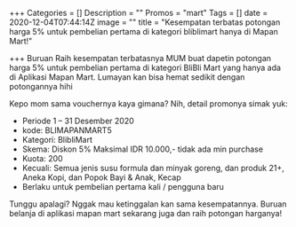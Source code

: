 +++
Categories = []
Description = ""
Promos = "mart"
Tags = []
date = 2020-12-04T07:44:14Z
image = ""
title = "Kesempatan terbatas potongan harga 5% untuk pembelian pertama di kategori bliblimart hanya di Mapan Mart!"

+++
Buruan Raih kesempatan terbatasnya MUM buat dapetin potongan harga 5% untuk pembelian pertama di kategori BliBli Mart yang hanya ada di Aplikasi Mapan Mart. Lumayan kan bisa hemat sedikit dengan potongannya hihi

Kepo mom sama vouchernya kaya gimana? Nih, detail promonya simak yuk:

* Periode 1 – 31 Desember 2020
* kode: BLIMAPANMART5
* Kategori: BlibliMart
* Skema: Diskon 5% Maksimal IDR 10.000,- tidak ada min purchase
* Kuota: 200
* Kecuali: Semua jenis susu formula dan minyak goreng, dan produk 21+, Aneka Kopi, dan Popok Bayi & Anak, Kecap
* Berlaku untuk pembelian pertama kali / pengguna baru

Tunggu apalagi? Nggak mau ketinggalan kan sama kesempatannya. Buruan belanja di aplikasi mapan mart sekarang juga dan raih potongan harganya!